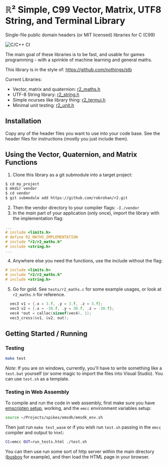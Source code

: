 # ℝ² Simple, C99 Vector, Matrix, UTF8 String, and Terminal Library

Single-file public domain headers (or MIT licensed) libraries for C (C99)

![C/C++ CI](https://github.com/robrohan/r2/workflows/C/C++%20CI/badge.svg?branch=main)

The main goal of these libraries is to be fast, and usable for games programming - with a 
sprinkle of machine learning and general maths.

This library is in the style of: https://github.com/nothings/stb

Current Libraries:

- Vector, matrix and quaternion: [r2_maths.h](./src/r2_maths.h)
- UTF-8 String library: [r2_string.h](./src/r2_string.h)
- Simple ncurses like library thing: [r2_termui.h](./src/r2_termui.h)
- Minimal unit testing: [r2_unit.h](./src/r2_unit.h)

## Installation

Copy any of the header files you want to use into your code base. See the header files for
instructions (mostly you just include them).

## Using the Vector, Quaternion, and Matrix Functions

1. Clone this library as a git submodule into a target project:

```bash
$ cd my_project
$ mkdir vendor
$ cd vendor
$ git submodule add https://github.com/robrohan/r2.git
```

2. Then the vendor directory to your compiler flags: `-I./vendor`
3. In the _main_ part of your application (only once), import the library with the implementation flag:

```c
...
# include <limits.h>
# define R2_MATHS_IMPLEMENTATION
# include "r2/r2_maths.h"
# include <string.h>
...
```

4. Anywhere else you need the functions, use the include without the flag:

```c
# include <limits.h>
# include "r2/r2_maths.h"
# include <string.h>
```

5. Go for gold. See `tests/r2_maths.c` for some example usages, or look at `r2_maths.h` for reference.

```c
  vec3 v1 = {.x = 3.f, .y = 3.f, .z = 3.f};
  vec3 v2 = {.x = -30.f, .y = 30.f, .z = -30.f};
  vec4 *out = calloc(sizeof(vec4), 1);
  vec3_cross(&v1, &v2, out);
```

## Getting Started / Running

### Testing

```sh
make test
```

_Note_: If you are on windows, currently, you'll have to write something like a `test.bat` yourself (or 
some magic to import the files into Visual Studio). You can use `test.sh` as a template.

### Testing in Web Assembly

To compile and run the code in web assembly, first make sure you have 
[emscripten setup](https://emscripten.org/docs/getting_started/downloads.html), working, and the `emcc` 
environment variables setup:

```sh
source ~/Projects/spikes/emsdk/emsdk_env.sh
```

Then just run `make test_wasm` or if you wish run `test.sh` passing in the `emcc` compiler and output 
to `html`:

```sh
CC=emcc OUT=run_tests.html ./test.sh
```

You can then use run some sort of http server within the main directory 
([busboy](https://github.com/robrohan/busboy) for example), and then load the HTML page in your browser.
